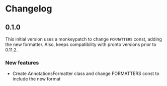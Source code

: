 # Changelog

## 0.1.0

This initial version uses a monkeypatch to change `FORMATTERS` const, adding the new formatter.
Also, keeps compatibility with pronto versions prior to 0.11.2.

### New features

- Create AnnotationsFormatter class and change FORMATTERS const to include the new format
